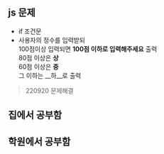 ## js 문제

* if 조건문
* 사용자의 정수를 입력받되<br>100점이상 입력되면 __100점 이하로 입력해주세요__ 출력<br> 80점 이상은 __상__<br>60점 이상은 __중__<br> 그 이하는 __하__로 출력

> 220920 문제해결 
## 집에서 공부함 
## 학원에서 공부함 